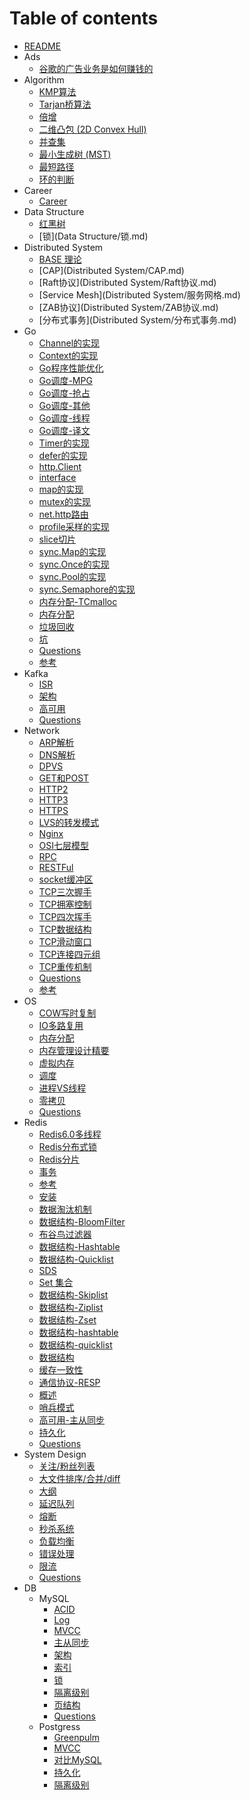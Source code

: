# Table of contents

* [README](README.md)
* Ads
  * [谷歌的广告业务是如何赚钱的](Ads/Google.md)
* Algorithm
  * [KMP算法](Algorithm/KMP算法.md)
  * [Tarjan桥算法](Algorithm/Tarjan桥算法.md)
  * [倍增](Algorithm/倍增.md)
  * [二维凸包 (2D Convex Hull)](Algorithm/凸包.md)
  * [并查集](Algorithm/并查集.md)
  * [最小生成树 (MST)](Algorithm/最小生成树.md)
  * [最短路径](Algorithm/最短路径.md)
  * [环的判断](Algorithm/环的判断.md)
* Career
  * [Career](Career/Career.md)
* Data Structure
  * [红黑树](<Data Structure/红黑树.md>)
  * [锁](Data Structure/锁.md)
* Distributed System
  * [BASE 理论](<Distributed System/BASE理论.md>)
  * [CAP](Distributed System/CAP.md)
  * [Raft协议](Distributed System/Raft协议.md)
  * [Service Mesh](Distributed System/服务网格.md)
  * [ZAB协议](Distributed System/ZAB协议.md)
  * [分布式事务](Distributed System/分布式事务.md)
* Go
  * [Channel的实现](Go/Channel的实现.md)
  * [Context的实现](Go/Context的实现.md)
  * [Go程序性能优化](Go/Go程序性能优化.md)
  * [Go调度-MPG](Go/Go调度-MPG].md)
  * [Go调度-抢占](Go/Go调度-抢占.md)
  * [Go调度-其他](Go/Go调度-其他.md)
  * [Go调度-线程](Go/Go调度-线程.md)
  * [Go调度-译文](Go/Go调度-译文.md)
  * [Timer的实现](Go/Timer的实现.md)
  * [defer的实现](Go/defer的实现.md)
  * [http.Client](Go/http.Client.md)
  * [interface](Go/interface.md)
  * [map的实现](Go/map的实现.md)
  * [mutex的实现](Go/mutex的实现.md)
  * [net.http路由](Go/net.http路由.md)
  * [profile采样的实现](Go/profile采样的实现.md)
  * [slice切片](Go/slice切片.md)
  * [sync.Map的实现](Go/sync.Map的实现.md)
  * [sync.Once的实现](Go/sync.Once的实现.md)
  * [sync.Pool的实现](Go/sync.Pool的实现.md)
  * [sync.Semaphore的实现](Go/sync.Semaphore的实现.md)
  * [内存分配-TCmalloc](Go/内存分配-TCmalloc.md)
  * [内存分配](Go/内存分配.md)
  * [垃圾回收](Go/垃圾回收.md)
  * [坑](Go/坑.md)
  * [Questions](Go/Questions.md)
  * [参考](Go/参考.md)
* Kafka
  * [ISR](Kafka/ISR.md)
  * [架构](kafka/架构.md)
  * [高可用](kafka/高可用.md)
  * [Questions](kafka/Questions.md)
* Network
  * [ARP解析](Network/ARP解析.md)
  * [DNS解析](Network/DNS解析.md)
  * [DPVS](Network/DPVS.md)
  * [GET和POST](Network/GET和POST.md)
  * [HTTP2](Network/Http2.md)
  * [HTTP3](Network/Http3.md)
  * [HTTPS](Network/Https.md)
  * [LVS的转发模式](Network/LVS的转发模式.md)
  * [Nginx](Network/Nginx.md)
  * [OSI七层模型](Network/OSI七层模型.md)
  * [RPC](Network/RPC.md)
  * [RESTFul](Network/RESTFul.md)
  * [socket缓冲区](Network/socket缓冲区.md)
  * [TCP三次握手](Network/TCP三次握手.md)
  * [TCP拥塞控制](Network/TCP拥塞控制.md)
  * [TCP四次挥手](Network/TCP四次挥手.md)
  * [TCP数据结构](Network/TCP数据结构.md)
  * [TCP滑动窗口](Network/TCP滑动窗口.md)
  * [TCP连接四元组](Network/TCP连接四元组.md)
  * [TCP重传机制](Network/TCP重传机制.md)
  * [Questions](Network/Questions.md)
  * [参考](Network/参考.md)
* OS
  * [COW写时复制](OS/COW写时复制.md)
  * [IO多路复用](OS/IO多路复用.md)
  * [内存分配](OS/内存分配.md)
  * [内存管理设计精要](OS/内存管理设计精要.md)
  * [虚拟内存](OS/虚拟内存.md)
  * [调度](OS/调度.md)
  * [进程VS线程](OS/进程VS线程g.md)
  * [零拷贝](OS/零拷贝.md)
  * [Questions](OS/Questions.md)
* Redis
  * [Redis6.0多线程](Redis/Redis6.0多线程.md)
  * [Redis分布式锁](Redis/Redis分布式锁.md)
  * [Redis分片](Redis/Redis分片.md)
  * [事务](Redis/事务.md)
  * [参考](Redis/参考.md)
  * [安装](Redis/安装.md)
  * [数据淘汰机制](Redis/数据淘汰机制.md)
  * [数据结构-BloomFilter](Redis/数据结构-BloomFilter.md)
  * [布谷鸟过滤器](Redis/数据结构-CuckooFilter.md)
  * [数据结构-Hashtable](Redis/数据结构-Hashtable.md)
  * [数据结构-Quicklist](Redis/数据结构-Quicklist.md)
  * [SDS](Redis/数据结构-SDS.md)
  * [Set 集合](Redis/数据结构-Set.md)
  * [数据结构-Skiplist](Redis/数据结构-Skiplist.md)
  * [数据结构-Ziplist](Redis/数据结构-Ziplist.md)
  * [数据结构-Zset](Redis/数据结构-Zset.md)
  * [数据结构-hashtable](Redis/数据结构-hashtable.md)
  * [数据结构-quicklist](Redis/数据结构-quicklist.md)
  * [数据结构](Redis/数据结构.md)
  * [缓存一致性](Redis/缓存一致性.md)
  * [通信协议-RESP](Redis/通信协议-RESP.md)
  * [概述](Redis/高可用-Cluster.md)
  * [哨兵模式](Redis/高可用-Sentinel.md)
  * [高可用-主从同步](Redis/高可用-主从同步.md)
  * [持久化](Redis/高可用-持久化.md)
  * [Questions](Redis/Questions.md)
* System Design
  * [关注/粉丝列表](<System Design/关注列表.md>)
  * [大文件排序/合并/diff](<System Design/大文件处理.md>)
  * [大纲](<System Design/大纲.md>)
  * [延迟队列](<System Design/延迟队列.md>)
  * [熔断](<System Design/熔断.md>)
  * [秒杀系统](<System Design/秒杀系统.md>)
  * [负载均衡](<System Design/负载均衡.md>)
  * [错误处理](<System Design/错误处理.md>)
  * [限流](<System Design/限流.md>)
  * [Questions](<System Design/Questions.md>)
* DB
  * MySQL
    * [ACID](DB/MySQL/ACID.md)
    * [Log](DB/MySQL/Log.md)
    * [MVCC](DB/MySQL/MVCC.md)
    * [主从同步](DB/MySQL/主从同步.md)
    * [架构](DB/MySQL/架构.md)
    * [索引](DB/MySQL/索引.md)
    * [锁](DB/MySQL/锁.md)
    * [隔离级别](DB/MySQL/隔离级别.md)
    * [页结构](DB/MySQL/页结构.md)
    * [Questions](DB/MySQL/Questions.md)
  * Postgress
    * [Greenpulm](DB/Postgres/Greenpulm.md)
    * [MVCC](DB/Postgres/MVCC.md)
    * [对比MySQL](DB/Postgres/对比MySQL.md)
    * [持久化](DB/Postgres/持久化.md)
    * [隔离级别](DB/Postgres/隔离级别.md)
